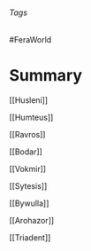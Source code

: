 ###### Tags

#FeraWorld

# Summary

[[Husleni]]

[[Humteus]]

[[Ravros]]

[[Bodar]]

[[Vokmir]]

[[Sytesis]]

[[Bywulla]]

[[Arohazor]]

[[Triadent]]
